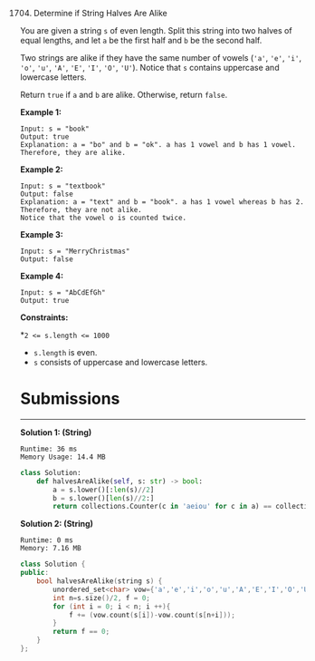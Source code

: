 1704. Determine if String Halves Are Alike

You are given a string `s` of even length. Split this string into two halves of equal lengths, and let `a` be the first half and `b` be the second half.

Two strings are alike if they have the same number of vowels (`'a'`, `'e'`, `'i'`, `'o'`, `'u'`, `'A'`, `'E'`, `'I'`, `'O'`, `'U'`). Notice that `s` contains uppercase and lowercase letters.

Return `true` if `a` and `b` are alike. Otherwise, return `false`.

 

**Example 1:**
```
Input: s = "book"
Output: true
Explanation: a = "bo" and b = "ok". a has 1 vowel and b has 1 vowel. Therefore, they are alike.
```

**Example 2:**
```
Input: s = "textbook"
Output: false
Explanation: a = "text" and b = "book". a has 1 vowel whereas b has 2. Therefore, they are not alike.
Notice that the vowel o is counted twice.
```

**Example 3:**
```
Input: s = "MerryChristmas"
Output: false
```

**Example 4:**
```
Input: s = "AbCdEfGh"
Output: true
```

**Constraints:**

*`2 <= s.length <= 1000`
* `s.length` is even.
* `s` consists of uppercase and lowercase letters.

# Submissions
---
**Solution 1: (String)**
```
Runtime: 36 ms
Memory Usage: 14.4 MB
```
```python
class Solution:
    def halvesAreAlike(self, s: str) -> bool:
        a = s.lower()[:len(s)//2]
        b = s.lower()[len(s)//2:]
        return collections.Counter(c in 'aeiou' for c in a) == collections.Counter(c in 'aeiou' for c in b)
```

**Solution 2: (String)**
```
Runtime: 0 ms
Memory: 7.16 MB
```
```c++
class Solution {
public:
    bool halvesAreAlike(string s) {
        unordered_set<char> vow={'a','e','i','o','u','A','E','I','O','U'};
        int n=s.size()/2, f = 0;
        for (int i = 0; i < n; i ++){
            f += (vow.count(s[i])-vow.count(s[n+i]));
        }
        return f == 0;
    }
};
```
